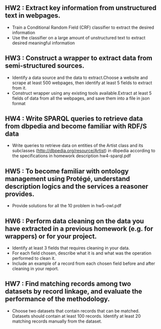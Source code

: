 ## HW2 : Extract key information from unstructured text in webpages. 
* Train a Conditional Random Field (CRF) classifier to extract the desired information 
* Use the classifier on a large amount of unstructured text to extract desired meaningful information

## HW3 : Construct a wrapper to extract data from semi-structured sources.
* Identify a data source and the data to extract.Choose a website and scrape at least 500 webpages, then identify at least 5 fields to extract from it.
* Construct wrapper using any existing tools available.Extract at least 5 fields of data from all the webpages, and save them into a file in json format

## HW4 : Write SPARQL queries to retrieve data from dbpedia and become familiar with RDF/S data
* Write queries to retrieve data on entities of the Artist class and its subclasses (http://dbpedia.org/resource/Artist) in dbpedia according to the specifications in homework description hw4-sparql.pdf

## HW5 : To become familiar with ontology management using Protégé, understand description logics and the services a reasoner provides.
* Provide solutions for all the 10 problem in hw5-owl.pdf

## HW6 : Perform data cleaning on the data you have extracted in a previous homework (e.g. for wrappers) or for your project.
* Identify at least 3 fields that requires cleaning in your data.
* For each field chosen, describe what it is and what was the operation performed to clean it.
* Include an example of a record from each chosen field before and after cleaning in your report.

## HW7 : Find matching records among two datasets by record linkage, and evaluate the performance of the methodology.
* Choose two datasets that contain records that can be matched. Datasets should contain at least 100 records. Identify at least 20 matching records manually from the dataset.
